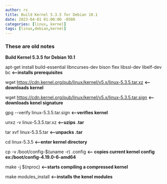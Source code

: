 ```yaml
---
author: rs
title: Build Kernel 5.3.5 for Debian 10.1
date: 2023-04-01 01:00:00 -0500 
categories: [linux, kernel]
tags: [linux,debian,kernel] 
---
```


### These are old notes

**Build Kernel 5.3.5 for Debian 10.1**

apt-get install build-essential libncurses-dev bison flex libssl-dev libelf-dev	bc		**<--installs prerequisites**  

wget https://cdn.kernel.org/pub/linux/kernel/v5.x/linux-5.3.5.tar.xz		**<--downloads kernel**  

wget https://cdn.kernel.org/pub/linux/kernel/v5.x/linux-5.3.5.tar.sign		**<--downloads kenel signature**  

gpg --verify linux-5.3.5.tar.sign		**<--verifies kernel**  

unxz -v linux-5.3.5.tar.xz		**<--uzips .tar**   

tar xvf linux-5.3.5.tar		**<--unpacks .tar**  

cd linux-5.3.5		**<--enter kernel directory**  

cp -v /boot/config-$(uname -r) .config		**<-- copies current kernel config ex:/boot/config-4.19.0-6-amd64**  

make -j $(nproc)		**<--starts compiling a compressed kernel**  

make modules_install		**<--installs the kenel modules**  